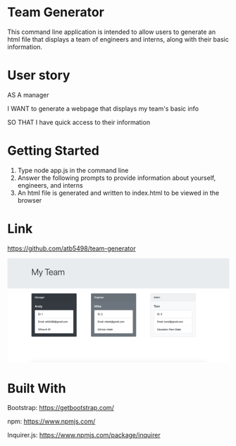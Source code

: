 # Team Generator
This command line application is intended to allow users to generate an html file that displays a team of engineers and interns, along with their basic information. 

# User story
AS A manager

I WANT to generate a webpage that displays my team's basic info

SO THAT I have quick access to their information

# Getting Started
1. Type node app.js in the command line
2. Answer the following prompts to provide information about yourself, engineers, and interns
3. An html file is generated and written to index.html to be viewed in the browser

# Link
https://github.com/atb5498/team-generator

![alt text](screen.png "Logo Title Text 1")

# Built With
Bootstrap: https://getbootstrap.com/

npm: https://www.npmjs.com/

Inquirer.js: https://www.npmjs.com/package/inquirer
